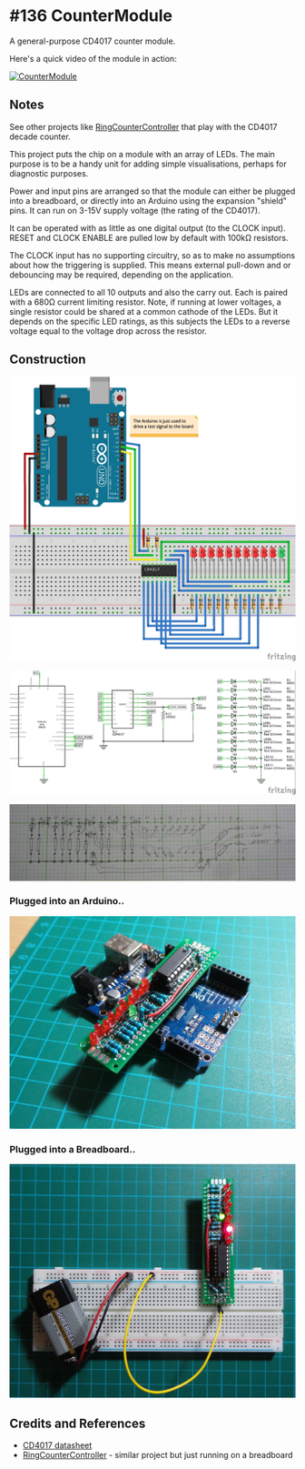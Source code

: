 # #136 CounterModule

A general-purpose CD4017 counter module.

Here's a quick video of the module in action:

[![CounterModule](https://img.youtube.com/vi/fvmFiRvSUXc/0.jpg)](https://www.youtube.com/watch?v=fvmFiRvSUXc)


## Notes

See other projects like [RingCounterController](../RingCounterController) that play with the CD4017 decade counter.

This project puts the chip on a module with an array of LEDs.
The main purpose is to be a handy unit for adding simple visualisations, perhaps for diagnostic purposes.

Power and input pins are arranged so that the module can either be plugged into a breadboard, or directly into an Arduino
using the expansion "shield" pins. It can run on 3-15V supply voltage (the rating of the CD4017).

It can be operated with as little as one digital output (to the CLOCK input).
RESET and CLOCK ENABLE are pulled low by default with 100kΩ resistors.

The CLOCK input has no supporting circuitry, so as to make no assumptions about how the triggering is supplied.
This means external pull-down and or debouncing may be required, depending on the application.

LEDs are connected to all 10 outputs and also the carry out. Each is paired with a 680Ω current limiting resistor.
Note, if running at lower voltages, a single resistor could be shared at a common cathode of the LEDs.
But it depends on the specific LED ratings, as this subjects the LEDs to a reverse voltage equal to the voltage drop across the resistor.

## Construction

![Breadboard](./assets/CounterModule_bb.jpg?raw=true)

![The Schematic](./assets/CounterModule_schematic.jpg?raw=true)

![The Schematic](./assets/CounterModule_pcb_layout.jpg?raw=true)

### Plugged into an Arduino..

![The Build](./assets/CounterModule_build.jpg?raw=true)

### Plugged into a Breadboard..
![The Build](./assets/CounterModule_build_breadboard.jpg?raw=true)

## Credits and References

* [CD4017 datasheet](https://www.futurlec.com/4000Series/CD4017.shtml)
* [RingCounterController](../RingCounterController) - similar project but just running on a breadboard


